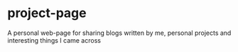 # project-page
A personal web-page for sharing blogs written by me, personal projects and interesting things I came across 
